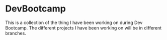 # DevBootcamp

This is a collection of the thing I have been working on during Dev Bootcamp.
The different projects I have been working on will be in different branches. 
